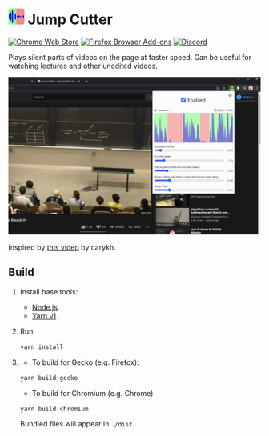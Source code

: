 # <img src="./src/icons/icon.svg" alt="Logo" height="32"/> Jump Cutter

[![Chrome Web Store](https://img.shields.io/chrome-web-store/users/lmppdpldfpfdlipofacekcfleacbbncp?logo=google-chrome)](https://chrome.google.com/webstore/detail/jump-cutter/lmppdpldfpfdlipofacekcfleacbbncp)
[![Firefox Browser Add-ons](https://img.shields.io/amo/users/jump-cutter?logo=firefox-browser)](https://addons.mozilla.org/firefox/addon/jump-cutter)
[![Discord](https://img.shields.io/discord/678444692592918548?logo=discord)](https://discord.gg/HCjghyT)

Plays silent parts of videos on the page at faster speed.
Can be useful for watching lectures and other unedited videos.

![Extension popup screenshot](./screenshots/popup-1280x800.png)

Inspired by [this video](https://youtu.be/DQ8orIurGxw) by carykh.

## Build

1. Install base tools:
    * [Node.js](https://nodejs.org/).
    * [Yarn v1](https://classic.yarnpkg.com/docs/install).
2. Run

    ```bash
    yarn install
    ```

3.
    * To build for Gecko (e.g. Firefox):

    ```bash
    yarn build:gecko
    ```

    * To build for Chromium (e.g. Chrome)

    ```bash
    yarn build:chromium
    ```

    Bundled files will appear in `./dist`.
